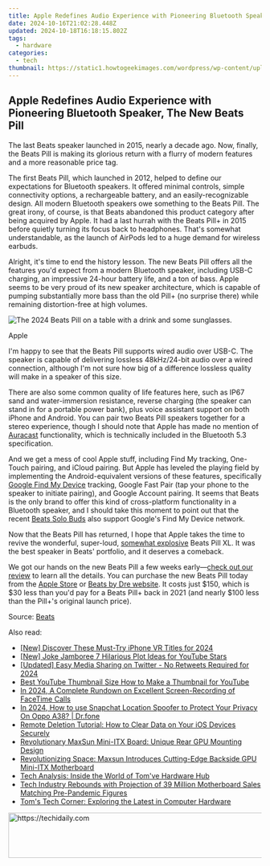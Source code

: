 ```yaml
---
title: Apple Redefines Audio Experience with Pioneering Bluetooth Speaker, The New Beats Pill
date: 2024-10-16T21:02:28.448Z
updated: 2024-10-18T16:18:15.802Z
tags:
  - hardware
categories:
  - tech
thumbnail: https://static1.howtogeekimages.com/wordpress/wp-content/uploads/2024/06/51.jpg
---
```


## Apple Redefines Audio Experience with Pioneering Bluetooth Speaker, The New Beats Pill

The last Beats speaker launched in 2015, nearly a decade ago. Now, finally, the Beats Pill is making its glorious return with a flurry of modern features and a more reasonable price tag.

 The first Beats Pill, which launched in 2012, helped to define our expectations for Bluetooth speakers. It offered minimal controls, simple connectivity options, a rechargeable battery, and an easily-recognizable design. All modern Bluetooth speakers owe something to the Beats Pill. The great irony, of course, is that Beats abandoned this product category after being acquired by Apple. It had a last hurrah with the Beats Pill+ in 2015 before quietly turning its focus back to headphones. That's somewhat understandable, as the launch of AirPods led to a huge demand for wireless earbuds.

 Alright, it's time to end the history lesson. The new Beats Pill offers all the features you'd expect from a modern Bluetooth speaker, including USB-C charging, an impressive 24-hour battery life, and a ton of bass. Apple seems to be very proud of its new speaker architecture, which is capable of pumping substantially more bass than the old Pill+ (no surprise there) while remaining distortion-free at high volumes.

![The 2024 Beats Pill on a table with a drink and some sunglasses.](https://static1.howtogeekimages.com/wordpress/wp-content/uploads/2024/06/52.jpg) 

Apple

 I'm happy to see that the Beats Pill supports wired audio over USB-C. The speaker is capable of delivering lossless 48kHz/24-bit audio over a wired connection, although I'm not sure how big of a difference lossless quality will make in a speaker of this size.

 There are also some common quality of life features here, such as IP67 sand and water-immersion resistance, reverse charging (the speaker can stand in for a portable power bank), plus voice assistant support on both iPhone and Android. You can pair two Beats Pill speakers together for a stereo experience, though I should note that Apple has made no mention of [Auracast](https://www.bluetooth.com/auracast/) functionality, which is technically included in the Bluetooth 5.3 specification.

 And we get a mess of cool Apple stuff, including Find My tracking, One-Touch pairing, and iCloud pairing. But Apple has leveled the playing field by implementing the Android-equivalent versions of these features, specifically [Google Find My Device](https://facebook-videos.techidaily.com/revamp-your-social-media-presence-essential-online-image-makers-for-fb-covers/) tracking, Google Fast Pair (tap your phone to the speaker to initiate pairing), and Google Account pairing. It seems that Beats is the only brand to offer this kind of cross-platform functionality in a Bluetooth speaker, and I should take this moment to point out that the recent [Beats Solo Buds](https://facebook-clips.techidaily.com/updated-2024-approved-from-broadcast-to-box-viewing-facebook-streams-on-roku/) also support Google's Find My Device network.

 Now that the Beats Pill has returned, I hope that Apple takes the time to revive the wonderful, super-loud, [somewhat explosive](https://support.apple.com/beats-pillxl-recall) Beats Pill XL. It was the best speaker in Beats' portfolio, and it deserves a comeback.

 We got our hands on the new Beats Pill a few weeks early—[check out our review](https://screen-mirroring-recording.techidaily.com/updated-in-2024-tunefabs-innovative-approach-to-video-capturing/) to learn all the details. You can purchase the new Beats Pill today from the [Apple Store](https://www.apple.com/store) or [Beats by Dre website](https://www.beatsbydre.com/products). It costs just $150, which is $30 less than you'd pay for a Beats Pill+ back in 2021 (and nearly $100 less than the Pill+'s original launch price).

 Source: [Beats](https://www.beatsbydre.com/company/press)

<ins class="adsbygoogle"
     style="display:block"
     data-ad-format="autorelaxed"
     data-ad-client="ca-pub-7571918770474297"
     data-ad-slot="1223367746"></ins>

<ins class="adsbygoogle"
     style="display:block"
     data-ad-client="ca-pub-7571918770474297"
     data-ad-slot="8358498916"
     data-ad-format="auto"
     data-full-width-responsive="true"></ins>

<span class="atpl-alsoreadstyle">Also read:</span>
<div><ul>
<li><a href="https://article-files.techidaily.com/new-discover-these-must-try-iphone-vr-titles-for-2024/"><u>[New] Discover These Must-Try iPhone VR Titles for 2024</u></a></li>
<li><a href="https://facebook-video-share.techidaily.com/new-joke-jamboree-7-hilarious-plot-ideas-for-youtube-stars/"><u>[New] Joke Jamboree 7 Hilarious Plot Ideas for YouTube Stars</u></a></li>
<li><a href="https://twitter-videos.techidaily.com/updated-easy-media-sharing-on-twitter-no-retweets-required-for-2024/"><u>[Updated] Easy Media Sharing on Twitter - No Retweets Required for 2024</u></a></li>
<li><a href="https://youtube-tips.techidaily.com/youtube-thumbnail-size-how-to-make-a-thumbnail-for-youtube/"><u>Best YouTube Thumbnail Size How to Make a Thumbnail for YouTube</u></a></li>
<li><a href="https://desktop-recording.techidaily.com/in-2024-a-complete-rundown-on-excellent-screen-recording-of-facetime-calls/"><u>In 2024, A Complete Rundown on Excellent Screen-Recording of FaceTime Calls</u></a></li>
<li><a href="https://phone-solutions.techidaily.com/in-2024-how-to-use-snapchat-location-spoofer-to-protect-your-privacy-on-oppo-a38-drfone-by-drfone-virtual-android/"><u>In 2024, How to use Snapchat Location Spoofer to Protect Your Privacy On Oppo A38? | Dr.fone</u></a></li>
<li><a href="https://data-safeguard.techidaily.com/remote-deletion-tutorial-how-to-clear-data-on-your-ios-devices-securely/"><u>Remote Deletion Tutorial: How to Clear Data on Your iOS Devices Securely</u></a></li>
<li><a href="https://hardware-help.techidaily.com/revolutionary-maxsun-mini-itx-board-unique-rear-gpu-mounting-design/"><u>Revolutionary MaxSun Mini-ITX Board: Unique Rear GPU Mounting Design</u></a></li>
<li><a href="https://hardware-help.techidaily.com/revolutionizing-space-maxsun-introduces-cutting-edge-backside-gpu-mini-itx-motherboard/"><u>Revolutionizing Space: Maxsun Introduces Cutting-Edge Backside GPU Mini-ITX Motherboard</u></a></li>
<li><a href="https://hardware-help.techidaily.com/tech-analysis-inside-the-world-of-tomve-hardware-hub/"><u>Tech Analysis: Inside the World of Tom've Hardware Hub</u></a></li>
<li><a href="https://hardware-help.techidaily.com/tech-industry-rebounds-with-projection-of-39-million-motherboard-sales-matching-pre-pandemic-figures/"><u>Tech Industry Rebounds with Projection of 39 Million Motherboard Sales Matching Pre-Pandemic Figures</u></a></li>
<li><a href="https://hardware-help.techidaily.com/toms-tech-corner-exploring-the-latest-in-computer-hardware/"><u>Tom's Tech Corner: Exploring the Latest in Computer Hardware</u></a></li>
</ul></div>

<!-- affiliate ads begin -->
<a href="https://aligracehair.sjv.io/c/5597632/1902294/19272" target="_top" id="1902294">
  <img src="//a.impactradius-go.com/display-ad/19272-1902294" border="0" alt="https://techidaily.com" width="728" height="90"/>
</a>
<img height="0" width="0" src="https://aligracehair.sjv.io/i/5597632/1902294/19272" style="position:absolute;visibility:hidden;" border="0" />
<!-- affiliate ads end -->

